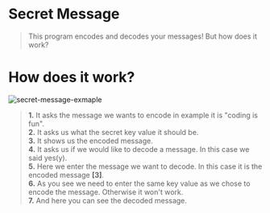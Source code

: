 # Secret Message
 > This program encodes and decodes your messages! But how does it work?

# How does it work?
![secret-message-exmaple](https://user-images.githubusercontent.com/99100535/221407168-c5ac8d63-8596-430b-9582-7a8d30683d54.png) <br/>
> **1.** It asks the message we wants to encode in example it is "coding is fun". <br/>
> **2.** It asks us what the secret key value it should be. <br/>
> **3.** It shows us the encoded message.<br/>
> **4.** It asks us if we would like to decode a message. In this case we said yes(y). <br/>
> **5.** Here we enter the message we want to decode. In this case it is the encoded message **[3]**. <br/>
> **6.** As you see we need to enter the same key value as we chose to encode the message. Otherwise it won't work. <br/>
> **7.** And here you can see the decoded message.
